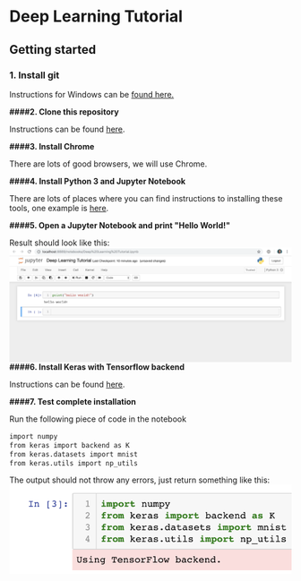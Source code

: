 # Deep Learning Tutorial

## Getting started

### 1. Install git

Instructions for Windows can be [found here.](https://www.atlassian.com/git/tutorials/install-git#windows)

**####2. Clone this repository**

Instructions can be found [here](https://help.github.com/articles/cloning-a-repository/).

**####3. Install Chrome**

There are lots of good browsers, we will use Chrome.

**####4. Install Python 3 and Jupyter Notebook**

There are lots of places where you can find instructions to installing these tools, one example is [here](https://jupyter.readthedocs.io/en/latest/install.html#new-to-python-and-jupyter).

**####5. Open a Jupyter Notebook and print "Hello World!"**

Result should look like this:
<br>
<img align="left" src="https://github.com/langkilde/deeplearningtutorial/blob/master/example_1.png">
<br>

**####6. Install Keras with Tensorflow backend**

Instructions can be found [here](https://keras.io/#installation).

**####7. Test complete installation**

Run the following piece of code in the notebook

```
import numpy
from keras import backend as K
from keras.datasets import mnist
from keras.utils import np_utils
```
The output should not throw any errors, just return something like this:
<img align="left" src="https://github.com/langkilde/deeplearningtutorial/blob/master/example_2.png">

